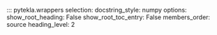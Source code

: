 ::: pytekla.wrappers
    selection:
      docstring_style: numpy
    options:
      show_root_heading: False
      show_root_toc_entry: False
      members_order: source
      heading_level: 2